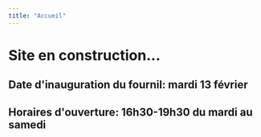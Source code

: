 ```yaml
---
title: "Accueil"
---
```


# Site en construction...

## Date d'inauguration du fournil: mardi 13 février

## Horaires d'ouverture: 16h30-19h30 du mardi au samedi</h2>
